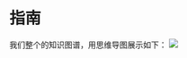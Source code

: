 #  指南
我们整个的知识图谱，用思维导图展示如下：
![](https://p1-jj.byteimg.com/tos-cn-i-t2oaga2asx/gold-user-assets/2018/10/23/1669f5358f63c0f8~tplv-t2oaga2asx-zoom-in-crop-mark:3024:0:0:0.awebp)

